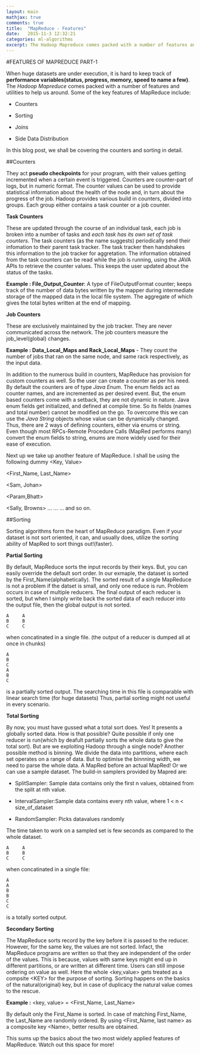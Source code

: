 ```yaml
---
layout: main
mathjax: true
comments: true
title:  "MapReduce - Features"
date:   2015-11-3 12:32:21
categories: ml-algorithms
excerpt: The Hadoop Mapreduce comes packed with a number of features and utilities to help us around. Some of the key features
---
```



#FEATURES OF MAPREDUCE PART-1

When huge datasets are under execution, it is hard to keep track of <strong>performance variables(status, progress, memory, speed to name a few)</strong>. The <i>Hadoop Mapreduce</i> comes packed with a number of features and utilities to help us around. Some of the key features of MapReduce include:

* Counters 

* Sorting  

* Joins 

* Side Data Distribution 

In this blog post, we shall be covering the counters and sorting in detail.
<br>


##Counters

They act **pseudo checkpoints** for your program, with their values getting incremented when a certain event is triggered. Counters are counter-part of logs, but in numeric format. The counter values can be used to provide statistical information about the health of the node and, in turn about the progress of the job. Hadoop provides various build in counters, divided into groups. Each group either contains a task counter or a job counter.

<strong>Task Counters</strong> 

These are updated through the course of an individual task, each job is broken into a number of tasks and *each task has its own set of task counters*. The task counters (as the name suggests) periodically send their infomation to their parent task tracker. The task tracker then handshakes this information to the job tracker for aggretation. The information obtained from the task counters can be read while the job is running, using the JAVA APIs to retrieve the counter values. This keeps the user updated about the status of the tasks.

<strong> Example : File_Output_Counter</strong>: A type of FileOutputFormat counter; keeps track of the number of data bytes written by the mapper during intermediate storage of the mapped data in the local file system. The aggregate of which gives the total bytes written at the end of mapping.


<strong>Job Counters</strong> 

These are exclusively maintained by the job tracker. They are never communicated across the network. The job counters measure the job_level(global) changes.

<strong>Example : Data_Local_Maps and Rack_Local_Maps</strong> - They count the number of jobs that ran on the same node, and same rack respectively, as the input data.

In addition to the numerous build in counters, MapReduce has provision for custom counters as well. So the user can create a counter as per his need. By default the counters are of type *Java Enum*. The enum fields act as counter names, and are incremented as per desired event. But, the enum based counters come with a setback, they are not dynamic in nature. Java enum fields get initialized, and defined at compile time. So its fields (names and total number) cannot be modified on the go. To overcome this we can use the *Java String* objects whose value can be dynamically changed.
Thus, there are 2 ways of defining counters, either via enums or string. Even though most RPCs-Remote Procedure Calls (MapRed performs many) convert the enum fields to string, enums are more widely used for their ease of execution.

Next up we take up another feature of MapReduce. I shall be using the following dummy \<Key, Value\>

\<First_Name, Last_Name\>

\<Sam, Johan\>

\<Param,Bhatt\>

\<Sally, Browns\>
...
...
... and so on.

##Sorting

Sorting algorithms form the heart of MapReduce paradigm. Even if your dataset is not sort oriented, it can, and usually does, utilize the sorting ability of MapRed to sort things out!(faster).

<strong>Partial Sorting</strong>

By default, MapReduce sorts the input records by their keys. But, you can easily override the default sort order. In our exmaple, the dataset is sorted by the First_Name(alphabetically). The sorted result of a single MapReduce is not a problem if the datset is small, and only one reduce is run. Problem occurs in case of multiple reducers. The final output of each reducer is sorted, but when I simply write back the sorted data of each reducer into the output file, then the global output is not sorted.


	A     A
	B     B
	C     C 


when concatinated in a single file. (the output of a reducer is dumped all at once in chunks)


	A
	B
	C
	A
	B
	C


is a partially sorted output. The searching time in this file is comparable with linear search time (for huge datasets)
Thus, partial sorting might not useful in every scenario.

<strong>Total Sorting</strong> 

By now, you must have gussed what a total sort does. Yes! It presents a globally sorted data. How is that possible?
Quite possible if only one reducer is run(which by deafult partially sorts the whole data to give the total sort). But are we exploiting Hadoop through a single node? Another possible method is binning. We divide the data into partitions, where each set operates on a range of data. But to optimise the binnning width, we need to parse the whole data. A MapRed before an actual MapRed!
Or we can use a sample dataset. The build-in samplers provided by Mapred are:

* SplitSampler: Sample data contains only the first n values, obtained from the split at nth value.

* IntervalSampler:Sample data contains every nth value, where 1 \< n \< size_of_dataset

* RandomSampler: Picks datavalues randomly

The time taken to work on a sampled set is few seconds as compared to the whole dataset.

	A     A
	B     B
	C     C 

when concatinated in a single file:

	A
	A
	B
	B
	C
	C

is a totally sorted output.

<strong>Secondary Sorting</strong> 

The MapReduce sorts record by the key before it is passed to the reducer. However, for the same key, the values are not sorted. Infact, the MapReduce programs are written so that they are independent of the order of the values. This is because, values with same keys might end up in different partitions, or are written at different time. Users can still impose ordering on value as well. Here the whole \<key,value\> gets treated as a compsite \<KEY\> for the purpose of sorting. Sorting happens on the basics of the natural(original) key, but in case of duplicacy the natural value comes to the rescue.

<strong>Example :</strong> \<key, value\> = \<First_Name, Last_Name\>

By default only the First_Name is sorted. In case of matching First_Name, the Last_Name  are randomly ordered. By using \<First_Name, last name\> as a composite key \<Name\>, better results are obtained.

This sums up the basics about the two most widely applied features of MapReduce. Watch out this space for more!
